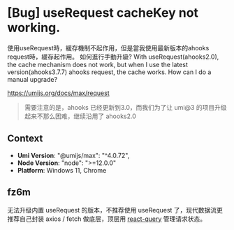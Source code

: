 # [Bug] useRequest cacheKey not working.

使用useRequest時，緩存機制不起作用，但是當我使用最新版本的ahooks request時，緩存起作用。 如何進行手動升級?
With useRequest(ahooks2.0), the cache mechanism does not work, but when I use the latest version(ahooks3.7.7) ahooks request, the cache works. How can I do a manual upgrade?

https://umijs.org/docs/max/request

> 需要注意的是，ahooks 已经更新到3.0，而我们为了让 umi@3 的项目升级起来不那么困难，继续沿用了 ahooks2.0

## Context

- **Umi Version**: "@umijs/max": "^4.0.72",
- **Node Version**: "node": ">=12.0.0"
- **Platform**: Windows 11, Chrome

## fz6m

无法升级内置 useRequest 的版本，不推荐使用 useRequest 了，现代数据流更推荐自己封装 axios / fetch 做底层，顶层用 [react-query](https://umijs.org/docs/max/react-query) 管理请求状态。
